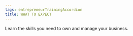 ```yaml
---
tags: entrepreneurTrainingAccordion
title: WHAT TO EXPECT
---
```

Learn the skills you need to own and manage your business.
